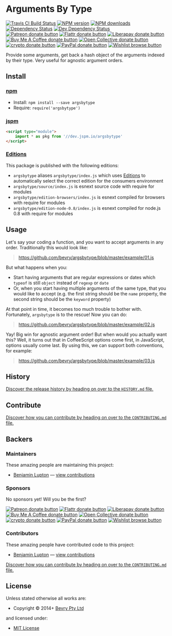 <!-- TITLE/ -->

<h1>Arguments By Type</h1>

<!-- /TITLE -->


<!-- BADGES/ -->

<span class="badge-travisci"><a href="http://travis-ci.com/bevry/argsbytype" title="Check this project's build status on TravisCI"><img src="https://img.shields.io/travis/com/bevry/argsbytype/master.svg" alt="Travis CI Build Status" /></a></span>
<span class="badge-npmversion"><a href="https://npmjs.org/package/argsbytype" title="View this project on NPM"><img src="https://img.shields.io/npm/v/argsbytype.svg" alt="NPM version" /></a></span>
<span class="badge-npmdownloads"><a href="https://npmjs.org/package/argsbytype" title="View this project on NPM"><img src="https://img.shields.io/npm/dm/argsbytype.svg" alt="NPM downloads" /></a></span>
<span class="badge-daviddm"><a href="https://david-dm.org/bevry/argsbytype" title="View the status of this project's dependencies on DavidDM"><img src="https://img.shields.io/david/bevry/argsbytype.svg" alt="Dependency Status" /></a></span>
<span class="badge-daviddmdev"><a href="https://david-dm.org/bevry/argsbytype#info=devDependencies" title="View the status of this project's development dependencies on DavidDM"><img src="https://img.shields.io/david/dev/bevry/argsbytype.svg" alt="Dev Dependency Status" /></a></span>
<br class="badge-separator" />
<span class="badge-patreon"><a href="https://patreon.com/bevry" title="Donate to this project using Patreon"><img src="https://img.shields.io/badge/patreon-donate-yellow.svg" alt="Patreon donate button" /></a></span>
<span class="badge-flattr"><a href="https://flattr.com/profile/balupton" title="Donate to this project using Flattr"><img src="https://img.shields.io/badge/flattr-donate-yellow.svg" alt="Flattr donate button" /></a></span>
<span class="badge-liberapay"><a href="https://liberapay.com/bevry" title="Donate to this project using Liberapay"><img src="https://img.shields.io/badge/liberapay-donate-yellow.svg" alt="Liberapay donate button" /></a></span>
<span class="badge-buymeacoffee"><a href="https://buymeacoffee.com/balupton" title="Donate to this project using Buy Me A Coffee"><img src="https://img.shields.io/badge/buy%20me%20a%20coffee-donate-yellow.svg" alt="Buy Me A Coffee donate button" /></a></span>
<span class="badge-opencollective"><a href="https://opencollective.com/bevry" title="Donate to this project using Open Collective"><img src="https://img.shields.io/badge/open%20collective-donate-yellow.svg" alt="Open Collective donate button" /></a></span>
<span class="badge-crypto"><a href="https://bevry.me/crypto" title="Donate to this project using Cryptocurrency"><img src="https://img.shields.io/badge/crypto-donate-yellow.svg" alt="crypto donate button" /></a></span>
<span class="badge-paypal"><a href="https://bevry.me/paypal" title="Donate to this project using Paypal"><img src="https://img.shields.io/badge/paypal-donate-yellow.svg" alt="PayPal donate button" /></a></span>
<span class="badge-wishlist"><a href="https://bevry.me/wishlist" title="Buy an item on our wishlist for us"><img src="https://img.shields.io/badge/wishlist-donate-yellow.svg" alt="Wishlist browse button" /></a></span>

<!-- /BADGES -->


<!-- DESCRIPTION/ -->

Provide some arguments, get back a hash object of the arguments indexed by their type. Very useful for agnostic argument orders.

<!-- /DESCRIPTION -->


<!-- INSTALL/ -->

<h2>Install</h2>

<a href="https://npmjs.com" title="npm is a package manager for javascript"><h3>npm</h3></a>
<ul>
<li>Install: <code>npm install --save argsbytype</code></li>
<li>Require: <code>require('argsbytype')</code></li>
</ul>

<a href="https://jspm.io" title="Native ES Modules CDN"><h3>jspm</h3></a>

``` html
<script type="module">
    import * as pkg from '//dev.jspm.io/argsbytype'
</script>
```

<h3><a href="https://editions.bevry.me" title="Editions are the best way to produce and consume packages you care about.">Editions</a></h3>

<p>This package is published with the following editions:</p>

<ul><li><code>argsbytype</code> aliases <code>argsbytype/index.js</code> which uses <a href="https://editions.bevry.me" title="Editions are the best way to produce and consume packages you care about.">Editions</a> to automatically select the correct edition for the consumers environment</li>
<li><code>argsbytype/source/index.js</code> is esnext source code with require for modules</li>
<li><code>argsbytype/edition-browsers/index.js</code> is esnext compiled for browsers with require for modules</li>
<li><code>argsbytype/edition-node-0.8/index.js</code> is esnext compiled for node.js 0.8 with require for modules</li></ul>

<!-- /INSTALL -->


## Usage

Let's say your coding a function, and you want to accept arguments in any order. Traditionally this would look like:

> https://github.com/bevry/argsbytype/blob/master/example/01.js

But what happens when you:

- Start having arguments that are regular expressions or dates which `typeof` is still `object` instead of `regexp` or `date`
- Or, when you start having multiple arguments of the same type, that you would like to accept (e.g. the first string should be the `name` property, the second string should be the `keyword` property)

At that point in time, it becomes too much trouble to bother with. Fortunately, `argsbytype` is to the rescue! Now you can do:

> https://github.com/bevry/argsbytype/blob/master/example/02.js

Yay! Big win for agnostic argument order! But when would you actually want this? Well, it turns out that in CoffeeScript options come first, in JavaScript, options usually come last. By using this, we can support both conventions, for example:

> https://github.com/bevry/argsbytype/blob/master/example/03.js


<!-- HISTORY/ -->

<h2>History</h2>

<a href="https://github.com/bevry/argsbytype/blob/master/HISTORY.md#files">Discover the release history by heading on over to the <code>HISTORY.md</code> file.</a>

<!-- /HISTORY -->


<!-- CONTRIBUTE/ -->

<h2>Contribute</h2>

<a href="https://github.com/bevry/argsbytype/blob/master/CONTRIBUTING.md#files">Discover how you can contribute by heading on over to the <code>CONTRIBUTING.md</code> file.</a>

<!-- /CONTRIBUTE -->


<!-- BACKERS/ -->

<h2>Backers</h2>

<h3>Maintainers</h3>

These amazing people are maintaining this project:

<ul><li><a href="http://balupton.com">Benjamin Lupton</a> — <a href="https://github.com/bevry/argsbytype/commits?author=balupton" title="View the GitHub contributions of Benjamin Lupton on repository bevry/argsbytype">view contributions</a></li></ul>

<h3>Sponsors</h3>

No sponsors yet! Will you be the first?

<span class="badge-patreon"><a href="https://patreon.com/bevry" title="Donate to this project using Patreon"><img src="https://img.shields.io/badge/patreon-donate-yellow.svg" alt="Patreon donate button" /></a></span>
<span class="badge-flattr"><a href="https://flattr.com/profile/balupton" title="Donate to this project using Flattr"><img src="https://img.shields.io/badge/flattr-donate-yellow.svg" alt="Flattr donate button" /></a></span>
<span class="badge-liberapay"><a href="https://liberapay.com/bevry" title="Donate to this project using Liberapay"><img src="https://img.shields.io/badge/liberapay-donate-yellow.svg" alt="Liberapay donate button" /></a></span>
<span class="badge-buymeacoffee"><a href="https://buymeacoffee.com/balupton" title="Donate to this project using Buy Me A Coffee"><img src="https://img.shields.io/badge/buy%20me%20a%20coffee-donate-yellow.svg" alt="Buy Me A Coffee donate button" /></a></span>
<span class="badge-opencollective"><a href="https://opencollective.com/bevry" title="Donate to this project using Open Collective"><img src="https://img.shields.io/badge/open%20collective-donate-yellow.svg" alt="Open Collective donate button" /></a></span>
<span class="badge-crypto"><a href="https://bevry.me/crypto" title="Donate to this project using Cryptocurrency"><img src="https://img.shields.io/badge/crypto-donate-yellow.svg" alt="crypto donate button" /></a></span>
<span class="badge-paypal"><a href="https://bevry.me/paypal" title="Donate to this project using Paypal"><img src="https://img.shields.io/badge/paypal-donate-yellow.svg" alt="PayPal donate button" /></a></span>
<span class="badge-wishlist"><a href="https://bevry.me/wishlist" title="Buy an item on our wishlist for us"><img src="https://img.shields.io/badge/wishlist-donate-yellow.svg" alt="Wishlist browse button" /></a></span>

<h3>Contributors</h3>

These amazing people have contributed code to this project:

<ul><li><a href="http://balupton.com">Benjamin Lupton</a> — <a href="https://github.com/bevry/argsbytype/commits?author=balupton" title="View the GitHub contributions of Benjamin Lupton on repository bevry/argsbytype">view contributions</a></li></ul>

<a href="https://github.com/bevry/argsbytype/blob/master/CONTRIBUTING.md#files">Discover how you can contribute by heading on over to the <code>CONTRIBUTING.md</code> file.</a>

<!-- /BACKERS -->


<!-- LICENSE/ -->

<h2>License</h2>

Unless stated otherwise all works are:

<ul><li>Copyright &copy; 2014+ <a href="http://bevry.me">Bevry Pty Ltd</a></li></ul>

and licensed under:

<ul><li><a href="http://spdx.org/licenses/MIT.html">MIT License</a></li></ul>

<!-- /LICENSE -->
